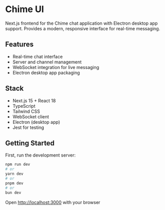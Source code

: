 # Chime UI

Next.js frontend for the Chime chat application with Electron desktop app support. Provides a modern, responsive interface for real-time messaging.

## Features

- Real-time chat interface
- Server and channel management
- WebSocket integration for live messaging
- Electron desktop app packaging

## Stack

- Next.js 15 + React 18
- TypeScript
- Tailwind CSS
- WebSocket client
- Electron (desktop app)
- Jest for testing

## Getting Started

First, run the development server:

```bash
npm run dev
# or
yarn dev
# or
pnpm dev
# or
bun dev
```

Open [http://localhost:3000](http://localhost:3000) with your browser
